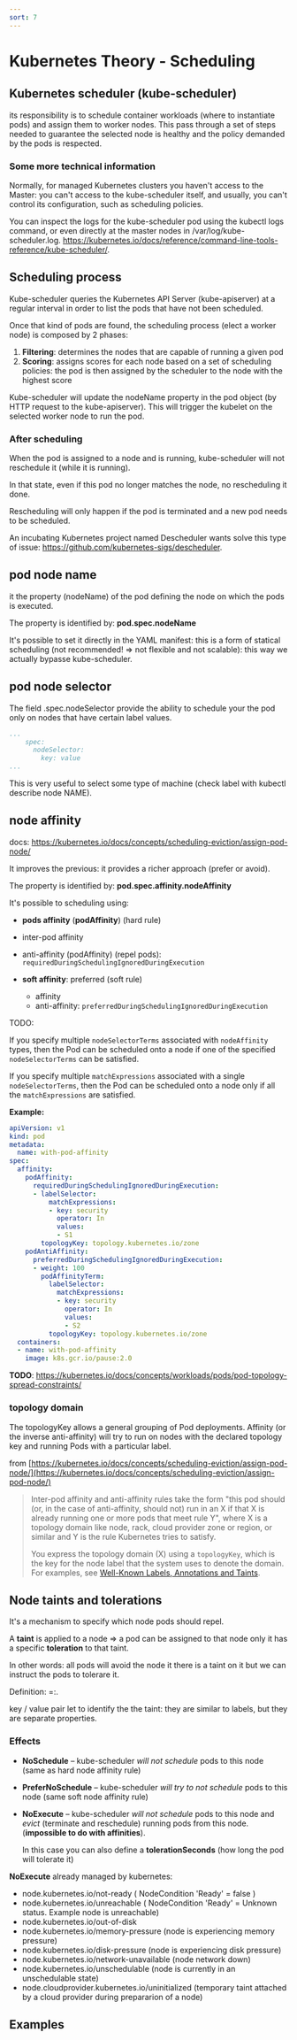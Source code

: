 ```yaml
---
sort: 7
---
```


# Kubernetes Theory - Scheduling


## Kubernetes scheduler (kube-scheduler)
its responsibility is to schedule container workloads (where to instantiate pods) and assign them to worker nodes.
This pass through a set of steps needed to guarantee the selected node is healthy and the policy demanded by the pods is respected.

### Some more technical information

Normally, for managed Kubernetes clusters you haven't access to the Master: you can't access to the kube-scheduler itself, and usually, you can't control its configuration, such as scheduling policies.

You can inspect the logs for the kube-scheduler pod using the kubectl logs command, or even directly at the master nodes in /var/log/kube-scheduler.log. https://kubernetes.io/docs/reference/command-line-tools-reference/kube-scheduler/.

## Scheduling process

Kube-scheduler queries the Kubernetes API Server (kube-apiserver) at a regular interval in order to list the pods that have not been scheduled.

Once that kind of pods are found, the scheduling process (elect a worker node) is composed by 2 phases: 

1. **Filtering**: determines the nodes that are capable of running a given pod
2. **Scoring**: assigns scores for each node based on a set of scheduling policies: the pod is then assigned by the scheduler to the node with the highest score

Kube-scheduler will update the nodeName property in the pod object (by HTTP request to the kube-apiserver). This will trigger the kubelet on the selected worker node to run the pod.



### After scheduling

When the pod is assigned to a node and is running, kube-scheduler will not reschedule it (while it is running).

In that state, even if this pod no longer matches the node, no rescheduling it done.

Rescheduling will only happen if the pod is terminated and a new pod needs to be scheduled.

An incubating  Kubernetes project named Descheduler wants solve this type of issue: https://github.com/kubernetes-sigs/descheduler.



## pod node name

it the property (nodeName) of the pod defining the node on which the pods is executed.

The property is identified by: **pod.spec.nodeName**

It's possible to set it directly in the YAML manifest: this is a form of statical scheduling (not recommended! => not flexible and not scalable): this way we actually bypasse kube-scheduler.



## pod node selector

The field .spec.nodeSelector provide the ability to schedule your the pod only on nodes that have certain label values.

```yaml
...
	spec:
      nodeSelector:
        key: value
...
```

This is very useful to select some type of machine (check label with kubectl describe node NAME).

## node affinity

docs: https://kubernetes.io/docs/concepts/scheduling-eviction/assign-pod-node/

It improves the previous: it provides a richer approach (prefer or avoid).

The property is identified by: **pod.spec.affinity.nodeAffinity**

It's possible to scheduling using:

-  **pods affinity** (**podAffinity**) (hard rule)

  - inter-pod affinity

  - anti-affinity (podAffinity) (repel pods): `requiredDuringSchedulingIgnoredDuringExecution`

    

- **soft affinity**: preferred (soft rule)

  - affinity
  - anti-affinity: `preferredDuringSchedulingIgnoredDuringExecution` 



TODO:

If you specify multiple `nodeSelectorTerms` associated with `nodeAffinity` types, then the Pod can be scheduled onto a node if one of the specified `nodeSelectorTerms` can be satisfied.

If you specify multiple `matchExpressions` associated with a single `nodeSelectorTerms`, then the Pod can be scheduled onto a node only if all the `matchExpressions` are satisfied.





**Example:**

```yaml
apiVersion: v1
kind: pod
metadata:
  name: with-pod-affinity
spec:
  affinity:
    podAffinity:
      requiredDuringSchedulingIgnoredDuringExecution:
      - labelSelector:
          matchExpressions:
          - key: security
            operator: In
            values:
            - S1
        topologyKey: topology.kubernetes.io/zone
    podAntiAffinity:
      preferredDuringSchedulingIgnoredDuringExecution:
      - weight: 100
        podAffinityTerm:
          labelSelector:
            matchExpressions:
            - key: security
              operator: In
              values:
              - S2
          topologyKey: topology.kubernetes.io/zone
  containers:
  - name: with-pod-affinity
    image: k8s.gcr.io/pause:2.0
```



**TODO**: https://kubernetes.io/docs/concepts/workloads/pods/pod-topology-spread-constraints/

### topology domain

The topologyKey allows a general grouping of Pod deployments. Affinity (or the inverse anti-affinity) will try to run on nodes with the declared topology key and running Pods with a particular label. 

from [https://kubernetes.io/docs/concepts/scheduling-eviction/assign-pod-node/](https://kubernetes.io/docs/concepts/scheduling-eviction/assign-pod-node/)

> Inter-pod affinity and anti-affinity rules take the form "this pod should (or, in the case of anti-affinity, should not) run in an X if that X is already running one or more pods that meet rule Y", where X is a topology domain like node, rack, cloud provider zone or region, or similar and Y is the rule Kubernetes tries to satisfy.
>
> You express the topology domain (X) using a `topologyKey`, which is the key for the node label that the system uses to denote the domain. For examples, see [Well-Known Labels, Annotations and Taints](https://kubernetes.io/docs/reference/labels-annotations-taints/).





## Node taints and tolerations

It's a mechanism to specify which node pods should repel.

A **taint** is applied to a node => a pod can be assigned to that node only it has a specific **toleration** to that taint.

In other words: all pods will avoid the node it there is a taint on it but we can instruct the pods to tolerare it.

Definition: <key>=<value>:<effect>.

key / value pair let to identify the the taint:  they are similar to labels, but they are separate properties.



### Effects

- **NoSchedule** – kube-scheduler *will not schedule* pods to this node (same as hard node affinity rule)

- **PreferNoSchedule** – kube-scheduler *will try to not schedule* pods to this node (same soft node affinity rule)

- **NoExecute** – kube-scheduler *will not schedule* pods to this node and *evict* (terminate and reschedule) running pods from this node. (**impossible to do with affinities**).

  In this case you can also define a **tolerationSeconds** (how long the pod will tolerate it)

**NoExecute** already managed by kubernetes:

- node.kubernetes.io/not-ready ( NodeCondition 'Ready' = false )
- node.kubernetes.io/unreachable ( NodeCondition 'Ready' = Unknown status. Example node is unreachable)
- node.kubernetes.io/out-of-disk
- node.kubernetes.io/memory-pressure (node is experiencing memory pressure)
- node.kubernetes.io/disk-pressure (node  is experiencing disk pressure)
- node.kubernetes.io/network-unavailable (node network down)
- node.kubernetes.io/unschedulable (node is currently in an unschedulable state)
- node.cloudprovider.kubernetes.io/uninitialized (temporary taint attached by a cloud provider during prepararion of a node)





## Examples